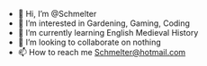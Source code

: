 - 👋 Hi, I’m @Schmelter
- 👀 I’m interested in Gardening, Gaming, Coding
- 🌱 I’m currently learning English Medieval History
- 💞️ I’m looking to collaborate on nothing
- 📫 How to reach me Schmelter@hotmail.com

<!---
Schmelter/Schmelter is a ✨ special ✨ repository because its `README.md` (this file) appears on your GitHub profile.
You can click the Preview link to take a look at your changes.
--->
